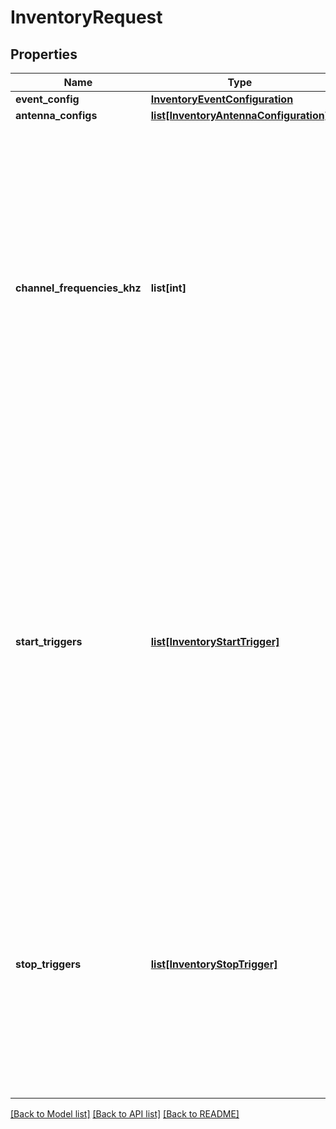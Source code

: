 # InventoryRequest

## Properties
Name | Type | Description | Notes
------------ | ------------- | ------------- | -------------
**event_config** | [**InventoryEventConfiguration**](InventoryEventConfiguration.md) |  | [optional] 
**antenna_configs** | [**list[InventoryAntennaConfiguration]**](InventoryAntennaConfiguration.md) |  | 
**channel_frequencies_khz** | **list[int]** | For non frequency hopping regions that allow the choice of operating frequency, this array contains the sequence of frequencies to use. Permissible values are region-dependent and will be included in the JSON schema produced by the reader.  | [optional] 
**start_triggers** | [**list[InventoryStartTrigger]**](InventoryStartTrigger.md) | This property contains an array of triggers that will start the inventory. If any triggers are specified, then the RFID operation will transition to the ARMED state.  When the reader is in the ARMED state, a trigger will transition the reader to the RUNNING state and begin the inventory.  | [optional] 
**stop_triggers** | [**list[InventoryStopTrigger]**](InventoryStopTrigger.md) | This property contains an array of triggers that will stop the inventory.  When the reader is in the RUNNING state, a trigger will transition the reader to the ARMED state and stop the inventory.  | [optional] 

[[Back to Model list]](../README.md#documentation-for-models) [[Back to API list]](../README.md#documentation-for-api-endpoints) [[Back to README]](../README.md)


